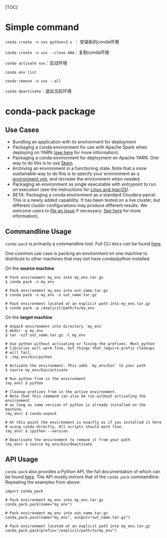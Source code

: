 [TOC]

# Simple command

```conda create -n xxx python=3.x ```： 安装新的conda环境

```conda create -n xxx --clone AAA```：复制conda环境

```conda activate xxx```：启动环境

```conda env list```

```conda remove -n xxx --all```

```conda deactivate```：退出当前环境

# conda-pack package

## Use Cases

- Bundling an application with its environment for deployment
- Packaging a conda environment for use with Apache Spark when deploying on YARN ([see here](https://conda.github.io/conda-pack/spark.html) for more information).
- Packaging a conda environment for deployment on Apache YARN. One way to do this is to use [Skein](https://jcrist.github.io/skein/).
- Archiving an environment in a functioning state. Note that a more sustainable way to do this is to specify your environment as a [environment.yml](https://conda.io/docs/user-guide/tasks/manage-environments.html#sharing-an-environment), and recreate the environment when needed.
- Packaging an environment as single executable with entrypoint to run on execution (see the instructions for [Linux and macOS](https://conda.github.io/conda-pack/unix-binary.html)).
- *BETA*: Packaging a conda environment as a standard Cloudera parcel. This is a newly added capability. It has been tested on a live cluster, but different cluster configurations may produce different results. We welcome users to [file an issue](https://github.com/conda/conda-pack/issues) if necessary. [See here](https://conda.github.io/conda-pack/parcel.html) for more information).

## Commandline Usage

`conda-pack` is primarily a commandline tool. Full CLI docs can be found [here](https://conda.github.io/conda-pack/cli.html).

One common use case is packing an environment on one machine to distribute to other machines that may not have conda/python installed.

On the **source machine**

```
# Pack environment my_env into my_env.tar.gz
$ conda pack -n my_env

# Pack environment my_env into out_name.tar.gz
$ conda pack -n my_env -o out_name.tar.gz

# Pack environment located at an explicit path into my_env.tar.gz
$ conda pack -p /explicit/path/to/my_env
```

On the **target machine**

```
# Unpack environment into directory `my_env`
$ mkdir -p my_env
$ tar -xzf out_name.tar.gz -C my_env

# Use python without activating or fixing the prefixes. Most python
# libraries will work fine, but things that require prefix cleanups
# will fail.
$ ./my_env/bin/python

# Activate the environment. This adds `my_env/bin` to your path
$ source my_env/bin/activate

# Run python from in the environment
(my_env) $ python

# Cleanup prefixes from in the active environment.
# Note that this command can also be run without activating the environment
# as long as some version of python is already installed on the machine.
(my_env) $ conda-unpack

# At this point the environment is exactly as if you installed it here
# using conda directly. All scripts should work fine.
(my_env) $ ipython --version

# Deactivate the environment to remove it from your path
(my_env) $ source my_env/bin/deactivate
```

## API Usage

`conda-pack` also provides a Python API, the full documentation of which can be found [here](https://conda.github.io/conda-pack/api.html). The API mostly mirrors that of the `conda pack` commandline. Repeating the examples from above:

```
import conda_pack

# Pack environment my_env into my_env.tar.gz
conda_pack.pack(name="my_env")

# Pack environment my_env into out_name.tar.gz
conda_pack.pack(name="my_env", output="out_name.tar.gz")

# Pack environment located at an explicit path into my_env.tar.gz
conda_pack.pack(prefix="/explicit/path/to/my_env")
```
